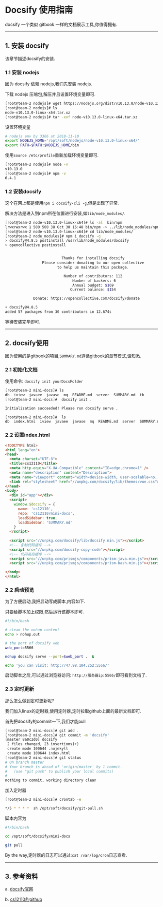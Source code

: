 # Docsify 使用指南

docsify 一个类似 gitbook 一样的文档展示工具,你值得拥有.

---

## 1. 安装 docsify

该章节描述docsify的安装.

### 1.1 安装 nodejs

因为 docsify 依赖 nodejs,我们先安装 nodejs.

下载 nodejs 压缩包,解压并且设置环境变量即可.

```bash
[root@team-2 nodejs]# wget https://nodejs.org/dist/v10.13.0/node-v10.13.0-linux-x64.tar.xz
[root@team-2 nodejs]# ls
node-v10.13.0-linux-x64.tar.xz
[root@team-2 nodejs]# tar -xvf node-v10.13.0-linux-x64.tar.xz 
```

设置环境变量

```bash
# nodejs env by 3306 at 2018-11-10
export NODEJS_HOME='/opt/soft/nodejs/node-v10.13.0-linux-x64/'
export PATH=$PATH:$NODEJS_HOME/bin
```

使用`source /etc/profile`重新加载环境变量即可.

```bash
[root@team-2 nodejs]# node -v
v10.13.0
[root@team-2 nodejs]# npm -v
6.4.1
```

### 1.2 安装docsify

这个在网上都是使用`npm i docsify-cli -g`,但是出现了异常.

解决方法是进入到npm所在位置进行安装,如`lib/node_modules/`.

```bash
[root@team-2 node-v10.13.0-linux-x64]# ls -al  bin/npm  
lrwxrwxrwx 1 500 500 38 Oct 30 15:48 bin/npm -> ../lib/node_modules/npm/bin/npm-cli.js
[root@team-2 node-v10.13.0-linux-x64]# cd lib/node_modules/
[root@team-2 node_modules]# npm i docsify -g 
> docsify@4.8.5 postinstall /usr/lib/node_modules/docsify
> opencollective postinstall


                          Thanks for installing docsify 
                 Please consider donating to our open collective
                        to help us maintain this package.

                           Number of contributors: 112
                               Number of backers: 6
                               Annual budget: $169
                              Current balance: $154

             Donate: https://opencollective.com/docsify/donate

+ docsify@4.8.5
added 57 packages from 30 contributors in 12.674s
```
等待安装完毕即可.

---

## 2. docsify使用

因为使用的是gitbook的项目,`SUMMARY.md`遵循gitbook的章节模式,请知悉.


### 2.1 初始化文档

使用命令: `docsify init yourDocsFolder`

```bash
[root@team-2 mini-docs]# ls
db  iview  javaee  javase  mq  README.md  server  SUMMARY.md  tb
[root@team-2 mini-docs]#  docsify init .

Initialization succeeded! Please run docsify serve .

[root@team-2 mini-docs]#  ls
db  index.html	iview  javaee  javase  mq  README.md  server  SUMMARY.md  tb
```

### 2.2 设置index.html

```html
<!DOCTYPE html>
<html lang="en">
<head>
  <meta charset="UTF-8">
  <title>cs12110</title>
  <meta http-equiv="X-UA-Compatible" content="IE=edge,chrome=1" />
  <meta name="description" content="Description">
  <meta name="viewport" content="width=device-width, user-scalable=no, initial-scale=1.0, maximum-scale=1.0, minimum-scale=1.0">
  <link rel="stylesheet" href="//unpkg.com/docsify/lib/themes/vue.css">
</head>
<body>
  <div id="app"></div>
  <script>
    window.$docsify = {
      name: 'cs12110',
      repo: 'cs12110/mini-docs',
      loadSidebar: true,
      loadSidebar: 'SUMMARY.md'
    }
  </script>
  
  <script src="//unpkg.com/docsify/lib/docsify.min.js"></script>
  <!-- 复制代码插件 -->
  <script src="//unpkg.com/docsify-copy-code"></script>
  <!-- 代码高亮插件 -->
  <script src="//unpkg.com/prismjs/components/prism-java.min.js"></script>
  <script src="//unpkg.com/prismjs/components/prism-bash.min.js"></script>

</body>
</html>
```

### 2.2 启动预览

为了方便启动,我把启动写成脚本,内容如下.

只要给脚本加上权限,然后运行该脚本即可.

```bash
#!/bin/bash

# clean the nohup content
echo > nohup.out

# the port of docsify web
web_port=5566

nohup docsify serve --port=$web_port .  &

echo 'you can visit: http://47.98.104.252:5566/'
```

启动脚本之后,可以通过浏览器访问: `http://服务器ip:5566/`即可看到文档了.


### 2.3 定时更新

那么怎么做到定时更新呢?

我们加入linux的定时器,使用定时器,定时拉取github上面的最新文档即可.

首先把docsify的commit一下,我们才能pull

```bash
[root@team-2 mini-docs]# git add .
[root@team-2 mini-docs]# git commit -m 'docsify'
[master 8a0c2d0] docsify
 2 files changed, 23 insertions(+)
 create mode 100644 .nojekyll
 create mode 100644 index.html
[root@team-2 mini-docs]# git status
# On branch master
# Your branch is ahead of 'origin/master' by 1 commit.
#   (use "git push" to publish your local commits)
#
nothing to commit, working directory clean
```


加入定时器

```bash
[root@team-2 mini-docs]# crontab -e

*/5 * * * *  sh /opt/soft/docsify/git-pull.sh
```

脚本内容为

```bash
#!/bin/bash

cd /opt/soft/docsify/mini-docs

git pull
```

By the way,定时器的日志可以通过:`cat /var/log/cron`日志查看.

---

## 3. 参考资料

a. [docsify官网](https://docsify.js.org/#/)

b. [cs12110的github](https://github.com/cs12110)



